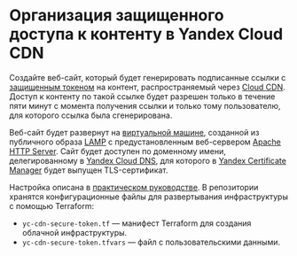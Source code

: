 # Организация защищенного доступа к контенту в Yandex Cloud CDN

Создайте веб-сайт, который будет генерировать подписанные ссылки с [защищенным токеном](https://yandex.cloud/ru/docs/cdn/concepts/secure-tokens) на контент, распространяемый через [Cloud CDN](https://yandex.cloud/ru/docs/cdn/). Доступ к контенту по такой ссылке будет разрешен только в течение пяти минут с момента получения ссылки и только тому пользователю, для которого ссылка была сгенерирована.

Веб-сайт будет развернут на [виртуальной машине](https://yandex.cloud/ru/docs/compute/concepts/vm), созданной из публичного образа [LAMP](https://yandex.cloud/ru/marketplace/products/yc/lamp) с предустановленным веб-сервером [Apache HTTP Server](https://httpd.apache.org/). Сайт будет доступен по доменному имени, делегированному в [Yandex Cloud DNS](https://yandex.cloud/ru/docs/dns/), для которого в [Yandex Certificate Manager](https://yandex.cloud/ru/docs/certificate-manager/) будет выпущен TLS-сертификат.

Настройка описана в [практическом руководстве](https://yandex.cloud/ru/docs/cdn/tutorials/protected-access-to-content/). В репозитории хранятся конфигурационные файлы для развертывания инфраструктуры с помощью Terraform:
* `yc-cdn-secure-token.tf` — манифест Terraform для создания облачной инфраструктуры.
* `yc-cdn-secure-token.tfvars` — файл c пользовательскими данными.
